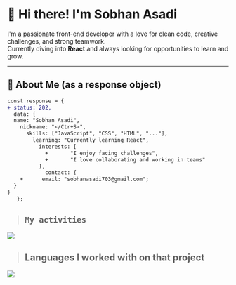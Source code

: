 # 👋 Hi there! I'm Sobhan Asadi

I'm a passionate front-end developer with a love for clean code, creative challenges, and strong teamwork.  
Currently diving into **React** and always looking for opportunities to learn and grow.

---

## 🚀 About Me (as a response object)

```diff
const response = {
+ status: 202,
  data: {
  name: "Sobhan Asadi",
    nickname: "</Ctr+S>",
      skills: ["JavaScript", "CSS", "HTML", "..."],
        learning: "Currently learning React",
          interests: [
            +       "I enjoy facing challenges",
            +       "I love collaborating and working in teams"
          ],
            contact: {
    +      email: "sobhanasadi703@gmail.com";
  }
}
   };
```

> ## `My activities`
<img src="https://github-readme-stats.vercel.app/api?username=Sobhan-asadi&show_icons=true&theme=ambient_gradient"/>

> ## Languages ​​I worked with on that project
<img src="https://github-readme-stats.vercel.app/api/top-langs/?username=Sobhan-asadi&hide_progress=true"/>
